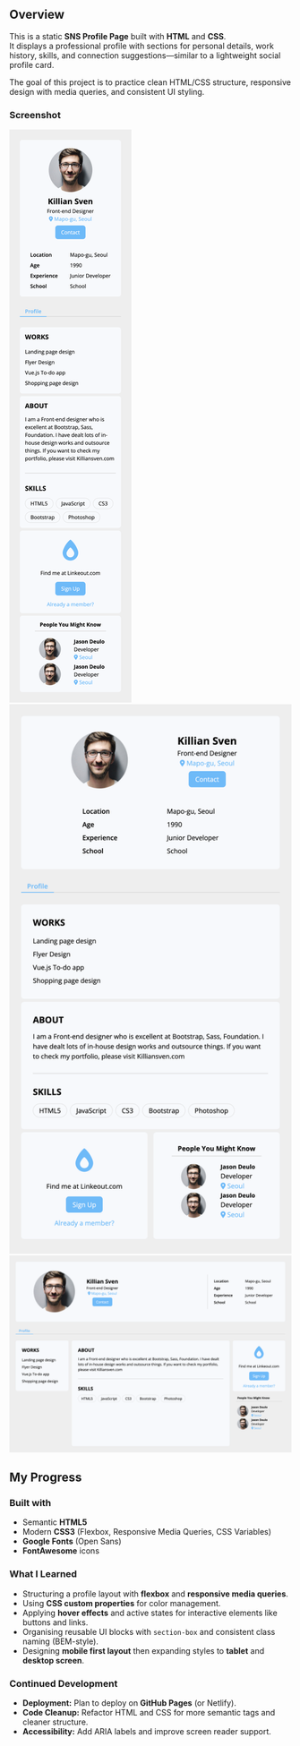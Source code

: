 ## Overview

This is a static **SNS Profile Page** built with **HTML** and **CSS**.  
It displays a professional profile with sections for personal details, work history, skills, and connection suggestions—similar to a lightweight social profile card.

The goal of this project is to practice clean HTML/CSS structure, responsive design with media queries, and consistent UI styling.

### Screenshot

![Mobile](./mobile.png)  
![Tablet](./tablet.png)  
![Desktop](./desktop.png)

## My Progress

### Built with

- Semantic **HTML5**
- Modern **CSS3** (Flexbox, Responsive Media Queries, CSS Variables)
- **Google Fonts** (Open Sans)
- **FontAwesome** icons

### What I Learned

- Structuring a profile layout with **flexbox** and **responsive media queries**.
- Using **CSS custom properties** for color management.
- Applying **hover effects** and active states for interactive elements like buttons and links.
- Organising reusable UI blocks with `section-box` and consistent class naming (BEM-style).
- Designing **mobile first layout** then expanding styles to **tablet** and **desktop screen**.

### Continued Development

- **Deployment:** Plan to deploy on **GitHub Pages** (or Netlify).
- **Code Cleanup:** Refactor HTML and CSS for more semantic tags and cleaner structure.
- **Accessibility:** Add ARIA labels and improve screen reader support.
